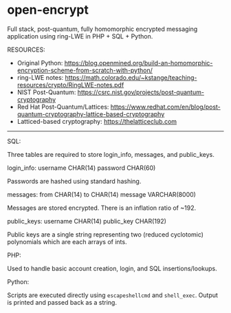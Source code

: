 # open-encrypt
Full stack, post-quantum, fully homomorphic encrypted messaging application using ring-LWE in PHP + SQL + Python.

RESOURCES:

- Original Python: https://blog.openmined.org/build-an-homomorphic-encryption-scheme-from-scratch-with-python/
- ring-LWE notes: https://math.colorado.edu/~kstange/teaching-resources/crypto/RingLWE-notes.pdf
- NIST Post-Quantum: https://csrc.nist.gov/projects/post-quantum-cryptography
- Red Hat Post-Quantum/Lattices: https://www.redhat.com/en/blog/post-quantum-cryptography-lattice-based-cryptography
- Latticed-based cryptography: https://thelatticeclub.com

---

SQL: 

Three tables are required to store login_info, messages, and public_keys.

login_info:
  username CHAR(14)
  password CHAR(60)

Passwords are hashed using standard hashing. 

messages:
  from CHAR(14)
  to CHAR(14)
  message VARCHAR(8000)

Messages are stored encrypted. There is an inflation ratio of ~192.

public_keys:
  username CHAR(14)
  public_key CHAR(192)

Public keys are a single string representing two (reduced cyclotomic) polynomials which are each arrays of ints.

PHP:

Used to handle basic account creation, login, and SQL insertions/lookups. 

Python:

Scripts are executed directly using `escapeshellcmd` and `shell_exec`. Output is printed and passed back as a string.
  
